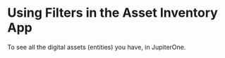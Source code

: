 # Using Filters in the Asset Inventory App

To see all the digital assets (entities) you have, in JupiterOne.
